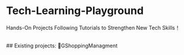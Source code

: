 # Tech-Learning-Playground

Hands-On Projects Following Tutorials to Strengthen New Tech Skills！

<br/>
## Existing projects:
🛒GShoppingManagment

